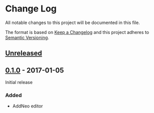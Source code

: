 # Change Log

All notable changes to this project will be documented in this file.

The format is based on [Keep a Changelog](http://keepachangelog.com/)
and this project adheres to [Semantic Versioning](http://semver.org/).

## [Unreleased]

[Unreleased]: https://github.com/atomist-rugs/spring-boot-neo4j-editors/compare/0.1.0...HEAD

## [0.1.0] - 2017-01-05

Initial release

[0.1.0]: https://github.com/atomist-rugs/spring-boot-neo4j-editors/tree/0.1.0

### Added

-   AddNeo editor
